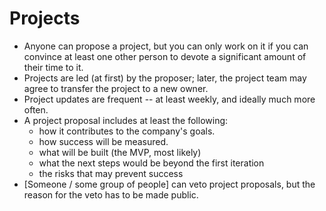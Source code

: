 # Projects

* Anyone can propose a project, but you can only work on it if you can convince at least one other person to devote a significant amount of their time to it.
* Projects are led (at first) by the proposer; later, the project team may agree to transfer the project to a new owner.
* Project updates are frequent -- at least weekly, and ideally much more often.
* A project proposal includes at least the following:
  * how it contributes to the company's goals.
  * how success will be measured.
  * what will be built (the MVP, most likely)
  * what the next steps would be beyond the first iteration
  * the risks that may prevent success
* [Someone / some group of people] can veto project proposals, but the reason for the veto has to be made public.
